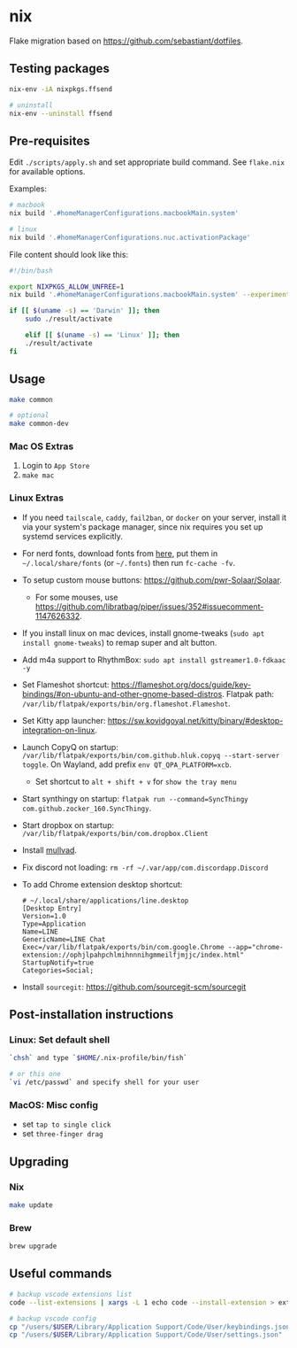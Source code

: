 # nix

Flake migration based on <https://github.com/sebastiant/dotfiles>.

## Testing packages

```bash
nix-env -iA nixpkgs.ffsend

# uninstall
nix-env --uninstall ffsend
```

## Pre-requisites

Edit `./scripts/apply.sh` and set appropriate build command. See `flake.nix` for available options.

Examples:

```bash
# macbook
nix build '.#homeManagerConfigurations.macbookMain.system'

# linux
nix build '.#homeManagerConfigurations.nuc.activationPackage'
```

File content should look like this:

```bash
#!/bin/bash

export NIXPKGS_ALLOW_UNFREE=1
nix build '.#homeManagerConfigurations.macbookMain.system' --experimental-features 'nix-command flakes'  --impure

if [[ $(uname -s) == 'Darwin' ]]; then
    sudo ./result/activate

    elif [[ $(uname -s) == 'Linux' ]]; then
    ./result/activate
fi
```

## Usage

```bash
make common

# optional
make common-dev
```

### Mac OS Extras

1. Login to `App Store`
2. `make mac`

### Linux Extras

- If you need `tailscale`, `caddy`, `fail2ban`, or `docker` on your server, install it via your system's package manager, since nix requires you set up systemd services explicitly.

- For nerd fonts, download fonts from [here](https://github.com/ryanoasis/nerd-fonts/releases), put them in `~/.local/share/fonts` (or `~/.fonts`) then run `fc-cache -fv`.

- To setup custom mouse buttons: <https://github.com/pwr-Solaar/Solaar>.
  - For some mouses, use <https://github.com/libratbag/piper/issues/352#issuecomment-1147626332>.
- If you install linux on mac devices, install gnome-tweaks (`sudo apt install gnome-tweaks`) to remap super and alt button.
- Add m4a support to RhythmBox: `sudo apt install gstreamer1.0-fdkaac -y`
- Set Flameshot shortcut: <https://flameshot.org/docs/guide/key-bindings/#on-ubuntu-and-other-gnome-based-distros>. Flatpak path: `/var/lib/flatpak/exports/bin/org.flameshot.Flameshot`.
- Set Kitty app launcher: <https://sw.kovidgoyal.net/kitty/binary/#desktop-integration-on-linux>.
- Launch CopyQ on startup: `/var/lib/flatpak/exports/bin/com.github.hluk.copyq --start-server toggle`. On Wayland, add prefix `env QT_QPA_PLATFORM=xcb`.
  - Set shortcut to `alt + shift + v` for `show the tray menu`
- Start synthingy on startup: `flatpak run --command=SyncThingy com.github.zocker_160.SyncThingy`.
- Start dropbox on startup: `/var/lib/flatpak/exports/bin/com.dropbox.Client`
- Install [mullvad](https://mullvad.net/en/download/vpn/linux).
- Fix discord not loading: `rm -rf ~/.var/app/com.discordapp.Discord`
- To add Chrome extension desktop shortcut:
  ```text
  # ~/.local/share/applications/line.desktop
  [Desktop Entry]
  Version=1.0
  Type=Application
  Name=LINE
  GenericName=LINE Chat
  Exec=/var/lib/flatpak/exports/bin/com.google.Chrome --app="chrome-extension://ophjlpahpchlmihnnnihgmmeilfjmjjc/index.html"
  StartupNotify=true
  Categories=Social;
  ```
- Install `sourcegit`: <https://github.com/sourcegit-scm/sourcegit>

## Post-installation instructions

### Linux: Set default shell

```bash
`chsh` and type `$HOME/.nix-profile/bin/fish`

# or this one
`vi /etc/passwd` and specify shell for your user
```

### MacOS: Misc config

- set `tap to single click`
- set `three-finger drag`

## Upgrading

### Nix

```bash
make update
```

### Brew

```bash
brew upgrade
```

## Useful commands

```bash
# backup vscode extensions list
code --list-extensions | xargs -L 1 echo code --install-extension > ext_install.sh

# backup vscode config
cp "/users/$USER/Library/Application Support/Code/User/keybindings.json" .
cp "/users/$USER/Library/Application Support/Code/User/settings.json" .
```
